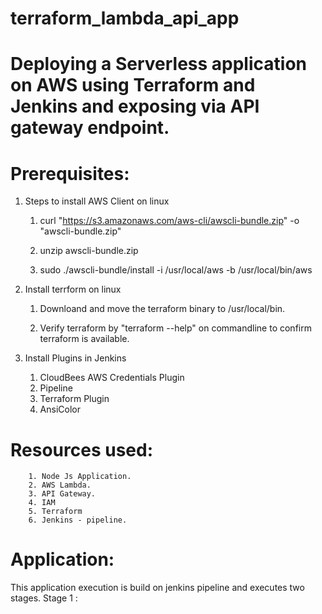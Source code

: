 # terraform_lambda_api_app

Deploying a Serverless application on AWS using Terraform and Jenkins and exposing via API gateway endpoint.
============================================================================================================

Prerequisites:
=============


1.  Steps to install AWS Client on linux

      1. curl "https://s3.amazonaws.com/aws-cli/awscli-bundle.zip" -o "awscli-bundle.zip"

      2. unzip awscli-bundle.zip

      3. sudo ./awscli-bundle/install -i /usr/local/aws -b /usr/local/bin/aws


2.  Install terrform on linux

      1. Downloand and move the terraform binary to /usr/local/bin.

      2. Verify terraform by  "terraform --help" on commandline to confirm terraform is available.


3.  Install Plugins in Jenkins

      1. CloudBees AWS Credentials Plugin
      2. Pipeline
      3. Terraform Plugin
      4. AnsiColor
      
 Resources used:
 =============
 
        1. Node Js Application.
        2. AWS Lambda.
        3. API Gateway.
        4. IAM
        5. Terraform
        6. Jenkins - pipeline.
        
    
Application:
===========

This application execution is build on jenkins pipeline and executes two stages.
 Stage 1 : 
        
